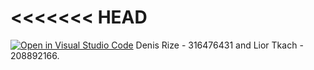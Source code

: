 <<<<<<< HEAD
=======
[![Open in Visual Studio Code](https://classroom.github.com/assets/open-in-vscode-718a45dd9cf7e7f842a935f5ebbe5719a5e09af4491e668f4dbf3b35d5cca122.svg)](https://classroom.github.com/online_ide?assignment_repo_id=11160521&assignment_repo_type=AssignmentRepo)
Denis Rize - 316476431 and Lior Tkach - 208892166.
